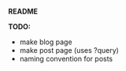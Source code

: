**README**

**TODO:**

* make blog page
* make post page (uses ?query)
* naming convention for posts